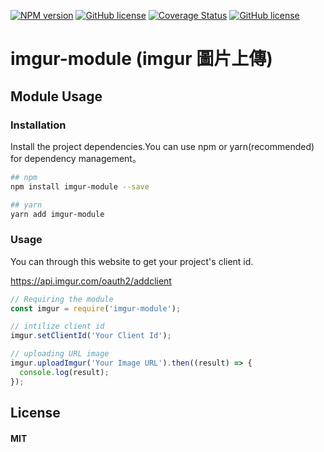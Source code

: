 [![NPM version][npm-image]][npm-url] 
[![GitHub license][travis-image]][travis-url]
[![Coverage Status](https://coveralls.io/repos/github/andy6804tw/imgur-module/badge.svg?branch=master)](https://coveralls.io/github/andy6804tw/imgur-module?branch=master)
[![GitHub license][license-image]][license-url]
# imgur-module (imgur 圖片上傳)

## Module Usage

### Installation
Install the project dependencies.You can use npm or yarn(recommended) for dependency management。

```bash
## npm
npm install imgur-module --save

## yarn 
yarn add imgur-module
```

### Usage

You can through this website to get your project's client id.

https://api.imgur.com/oauth2/addclient

```js
// Requiring the module
const imgur = require('imgur-module');

// intilize client id
imgur.setClientId('Your Client Id');

// uploading URL image
imgur.uploadImgur('Your Image URL').then((result) => {
  console.log(result);
});

```

## License
#### MIT


[npm-image]: https://img.shields.io/badge/npm-v1.1.0-blue.svg
[npm-url]: https://www.npmjs.com/package/imgur-module
[travis-image]: https://travis-ci.org/andy6804tw/imgur-module.svg?branch=master
[travis-url]: https://travis-ci.org/andy6804tw/imgur-module
[license-image]: https://img.shields.io/npm/l/express.svg?registry_uri=https%3A%2F%2Fregistry.npmjs.com
[license-url]: https://github.com/andy6804tw/imgur-module/blob/master/LICENSE
